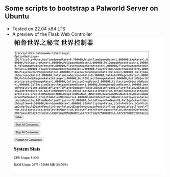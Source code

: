 ## Some scripts to bootstrap a Palworld Server on Ubuntu
- Tested on 22.04 x64 LTS
- A preview of the Flask Web Controller
![Pal Controller](preview.jpg)